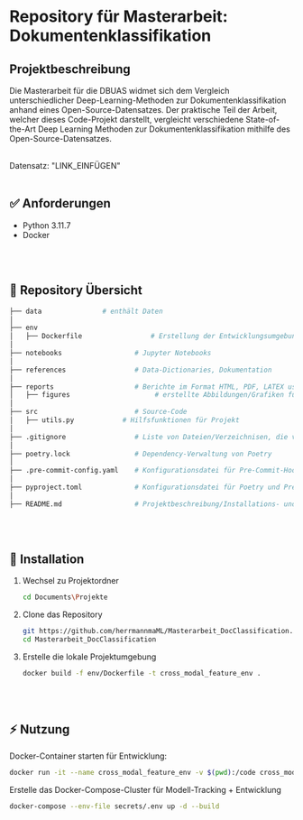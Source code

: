 # Repository für Masterarbeit: Dokumentenklassifikation


## Projektbeschreibung

Die Masterarbeit für die DBUAS widmet sich dem Vergleich unterschiedlicher Deep-Learning-Methoden zur Dokumentenklassifikation anhand eines Open-Source-Datensatzes. Der praktische Teil der Arbeit, welcher dieses Code-Projekt darstellt, vergleicht verschiedene State-of-the-Art Deep Learning Methoden zur Dokumentenklassifikation mithilfe des Open-Source-Datensatzes.

</br>
Datensatz: "LINK_EINFÜGEN"
</br>
</br>

## :white_check_mark: Anforderungen
* Python 3.11.7
* Docker

</br>
</br>

## :file_folder: Repository Übersicht
  ```bash
├── data		       # enthält Daten
│
├── env
│   ├── Dockerfile                 # Erstellung der Entwicklungsumgebung
│
├── notebooks                  # Jupyter Notebooks
│
├── references                 # Data-Dictionaries, Dokumentation
│
├── reports                    # Berichte im Format HTML, PDF, LATEX usw.
│   ├── figures                     # erstellte Abbildungen/Grafiken für Berichte
│
├── src                        # Source-Code
│   ├── utils.py		    # Hilfsfunktionen für Projekt
│
├── .gitignore                 # Liste von Dateien/Verzeichnisen, die von Git ignoriert werden sollen
│
├── poetry.lock                # Dependency-Verwaltung von Poetry
│
├── .pre-commit-config.yaml    # Konfigurationsdatei für Pre-Commit-Hooks
│
├── pyproject.toml             # Konfigurationsdatei für Poetry und Pre-Commit-Hooks
│
├── README.md                  # Projektbeschreibung/Installations- und Nutzungsanweisungen
  ```

</br>
</br>

## :electric_plug: Installation

1. Wechsel zu Projektordner
   ```sh
   cd Documents\Projekte
   ```

2. Clone das Repository
   ```sh
   git https://github.com/herrmannmaML/Masterarbeit_DocClassification.git
   cd Masterarbeit_DocClassification
   ```

3. Erstelle die lokale Projektumgebung
   ```sh
   docker build -f env/Dockerfile -t cross_modal_feature_env . 
   ```

</br>
</br>

## :zap: Nutzung

Docker-Container starten für Entwicklung:
```sh
docker run -it --name cross_modal_feature_env -v $(pwd):/code cross_modal_feature_env
```


Erstelle das Docker-Compose-Cluster für Modell-Tracking + Entwicklung
```sh
docker-compose --env-file secrets/.env up -d --build
```